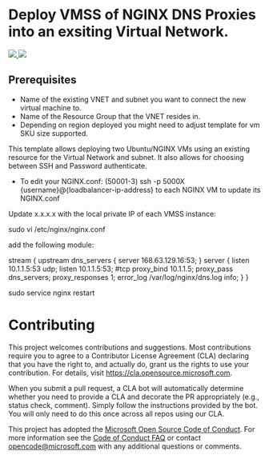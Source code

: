 # Deploy VMSS of NGINX DNS Proxies into an exsiting Virtual Network.

<a href="https://portal.azure.com/#create/Microsoft.Template/uri/https%3A%2F%2Fraw.githubusercontent.com%2Fmicrosoft%2FPL-DNS-Proxy%2Fmaster%2Fazuredeploy.json" target="_blank">
    <img src="http://azuredeploy.net/deploybutton.png"/>
    
</a>
<a href="http://armviz.io/#/?load=https%3A%2F%2Fraw.githubusercontent.com%2Fmicrosoft%2FPL-DNS-Proxy%2Fmaster%2Fazuredeploy.json" target="_blank">
    <img src="http://armviz.io/visualizebutton.png"/>
</a>

## Prerequisites

- Name of the existing VNET and subnet you want to connect the new virtual machine to.
- Name of the Resource Group that the VNET resides in.
- Depending on region deployed you might need to adjust template for vm SKU size supported. 


This template allows deploying two Ubuntu/NGINX VMs using an existing resource for the Virtual Network and subnet. It also allows for choosing between SSH and Password authenticate. 

- To edit your NGINX.conf: (50001-3)
ssh -p 5000X {username}@{loadbalancer-ip-address} to each NGINX VM to update its NGINX.conf

Update x.x.x.x with the local private IP of each VMSS instance:

sudo vi /etc/nginx/nginx.conf

add the following module:

stream {
    upstream dns_servers {
        server 168.63.129.16:53;
    }
    server {
     listen 10.1.1.5:53  udp;
     listen 10.1.1.5:53; #tcp
     proxy_bind 10.1.1.5;
     proxy_pass dns_servers;
     proxy_responses 1;
     error_log  /var/log/nginx/dns.log info;
    }
}

    


sudo service nginx restart


# Contributing

This project welcomes contributions and suggestions.  Most contributions require you to agree to a
Contributor License Agreement (CLA) declaring that you have the right to, and actually do, grant us
the rights to use your contribution. For details, visit https://cla.opensource.microsoft.com.

When you submit a pull request, a CLA bot will automatically determine whether you need to provide
a CLA and decorate the PR appropriately (e.g., status check, comment). Simply follow the instructions
provided by the bot. You will only need to do this once across all repos using our CLA.

This project has adopted the [Microsoft Open Source Code of Conduct](https://opensource.microsoft.com/codeofconduct/).
For more information see the [Code of Conduct FAQ](https://opensource.microsoft.com/codeofconduct/faq/) or
contact [opencode@microsoft.com](mailto:opencode@microsoft.com) with any additional questions or comments.
